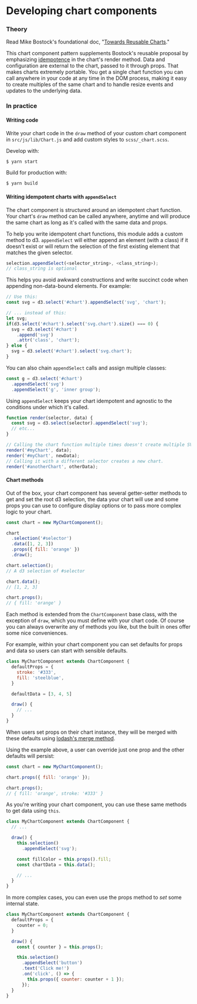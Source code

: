 # Developing chart components

### Theory

Read Mike Bostock's foundational doc, "[Towards Reusable Charts](https://bost.ocks.org/mike/chart/)."

This chart component pattern supplements Bostock's reusable proposal by emphasizing [idempotence](http://www.restapitutorial.com/lessons/idempotency.html) in the chart's render method. Data and configuration are external to the chart, passed to it through props. That makes charts extremely portable. You get a single chart function you can call anywhere in your code at any time in the DOM process, making it easy to create multiples of the same chart and to handle resize events and updates to the underlying data.

### In practice

#### Writing code

Write your chart code in the `draw` method of your custom chart component in `src/js/lib/Chart.js` and add custom styles to `scss/_chart.scss`.

Develop with:
```bash
$ yarn start
```

Build for production with:
```bash
$ yarn build
```

#### Writing idempotent charts with `appendSelect`

The chart component is structured around an idempotent chart function. Your chart's `draw` method can be called anywhere, anytime and will produce the same chart as long as it's called with the same data and props.

To help you write idempotent chart functions, this module adds a custom method to d3. `appendSelect` will either append an element (with a class) if it doesn't exist or will return the selection of the first existing element that matches the given selector.

```javascript
selection.appendSelect(<selector_string>, <class_string>);
// class_string is optional
```

This helps you avoid awkward constructions and write succinct code when appending non-data-bound elements. For example:

```javascript
// Use this:
const svg = d3.select('#chart').appendSelect('svg', 'chart');

// ... instead of this:
let svg;
if(d3.select('#chart').select('svg.chart').size() === 0) {
  svg = d3.select('#chart')
    .append('svg')
    .attr('class', 'chart');
} else {
  svg = d3.select('#chart').select('svg.chart');
}
```

You can also chain `appendSelect` calls and assign multiple classes:

```javascript
const g = d3.select('#chart')
  .appendSelect('svg')
  .appendSelect('g', 'inner group');
```

Using `appendSelect` keeps your chart idempotent and agnostic to the conditions under which it's called.

```javascript
function render(selector, data) {
  const svg = d3.select(selector).appendSelect('svg');
  // etc...
}

// Calling the chart function multiple times doesn't create multiple SVGs.
render('#myChart', data);
render('#myChart', newData);
// Calling it with a different selector creates a new chart.
render('#anotherChart', otherData);
```


#### Chart methods

Out of the box, your chart component has several getter-setter methods to get and set the root d3 selection, the data your chart will use and some props you can use to configure display options or to pass more complex logic to your chart.

```javascript
const chart = new MyChartComponent();

chart
  .selection('#selector')
  .data([1, 2, 3])
  .props({ fill: 'orange' })
  .draw();

chart.selection();
// A d3 selection of #selector

chart.data();
// [1, 2, 3]

chart.props();
// { fill: 'orange' }
```

Each method is extended from the `ChartComponent` base class, with the exception of `draw`, which you must define with your chart code. Of course you can always overwrite any of methods you like, but the built in ones offer some nice conveniences.

For example, within your chart component you can set defaults for props and data so users can start with sensible defaults.

```javascript
class MyChartComponent extends ChartComponent {
  defaultProps = {
    stroke: '#333',
    fill: 'steelblue',
  }

  defaultData = [3, 4, 5]

  draw() {
    // ...
  }
}
```

When users set props on their chart instance, they will be merged with these defaults using [lodash's merge method](https://lodash.com/docs/4.17.11#merge).

Using the example above, a user can override just one prop and the other defaults will persist:

```javascript
const chart = new MyChartComponent();

chart.props({ fill: 'orange' });

chart.props();
// { fill: 'orange', stroke: '#333' }
```

As you're writing your chart component, you can use these same methods to get data using `this`.

```javascript
class MyChartComponent extends ChartComponent {
  // ...

  draw() {
    this.selection()
      .appendSelect('svg');

    const fillColor = this.props().fill;
    const chartData = this.data();

    // ...
  }
}
```

In more complex cases, you can even use the props method to *set* some internal state.

```javascript
class MyChartComponent extends ChartComponent {
  defaultProps = {
    counter = 0;
  }

  draw() {
    const { counter } = this.props();

    this.selection()
      .appendSelect('button')
      .text('Click me!')
      .on('click', () => {
        this.props({ counter: counter + 1 });
      });
  }
}
```
